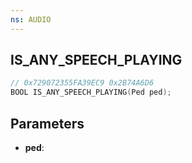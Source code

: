 ```yaml
---
ns: AUDIO
---
```

## IS_ANY_SPEECH_PLAYING

```c
// 0x729072355FA39EC9 0x2B74A6D6
BOOL IS_ANY_SPEECH_PLAYING(Ped ped);
```

## Parameters
* **ped**:
